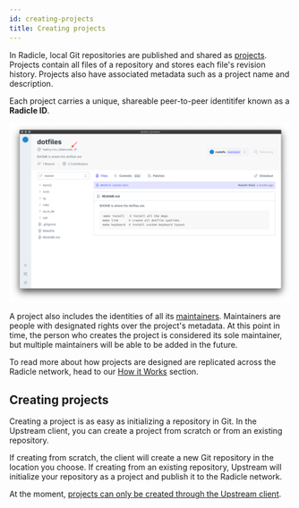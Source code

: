 ```yaml
---
id: creating-projects
title: Creating projects
---
```


In Radicle, local Git repositories are published and shared as [projects][pr].
Projects contain all files of a repository and stores each file's revision
history. Projects also have associated metadata such as a project name and description. 

Each project carries a unique, shareable peer-to-peer identitifer known as
a **Radicle ID**.

![Radicle ID][ri]

A project also includes the identities of all its [maintainers][ma]. Maintainers are people with
designated rights over the project's metadata. At this point in time, the person who creates the project is considered its sole maintainer, but multiple maintainers will be able to be added in the future.

To read more about how projects are designed
are replicated across the Radicle network, head to our [How it Works][un] section.

## Creating projects

Creating a project is as easy as initializing a repository in Git. In the
Upstream client, you can create a project from scratch or from an existing
repository. 

If creating from scratch, the client will create a new Git
repository in the location you choose. If creating from an existing repository,
Upstream will initialize your repository as a project and publish it to the
Radicle network.

At the moment, [projects can only be created through the Upstream client][fa].


[fa]: understanding-radicle/faq.md/#when-will-cli-tooling-be-available
[ma]: understanding-radicle/glossary.md/#maintainer
[pr]: understanding-radicle/glossary.md/#project
[rad]: understanding-radicle/glossary.md/#radicle-id
[un]: understanding-radicle/how-it-works.md/#replication-model

[ri]: /img/radicle-id.png
